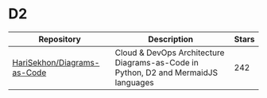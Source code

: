 # D2

| Repository                                                                    | Description                                                                        | Stars |
| ----------------------------------------------------------------------------- | ---------------------------------------------------------------------------------- | ----- |
| [HariSekhon/Diagrams-as-Code](https://github.com/HariSekhon/Diagrams-as-Code) | Cloud & DevOps Architecture Diagrams-as-Code in Python, D2 and MermaidJS languages | 242   |
